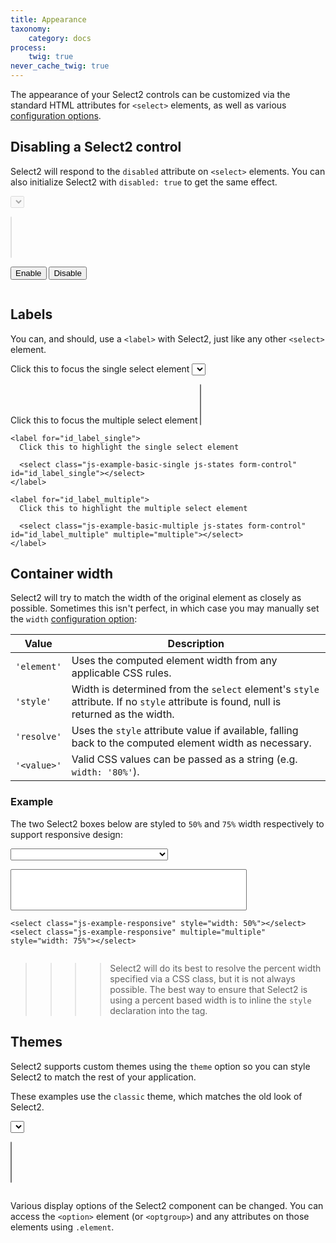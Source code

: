 ```yaml
---
title: Appearance
taxonomy:
    category: docs
process:
    twig: true
never_cache_twig: true
---
```


The appearance of your Select2 controls can be customized via the standard HTML attributes for `<select>` elements, as well as various [configuration options](/configuration).

## Disabling a Select2 control

Select2 will respond to the <code>disabled</code> attribute on `<select>` elements. You can also initialize Select2 with `disabled: true` to get the same effect.

<div class="s2-example">
  <p>
    <select class="js-example-disabled js-states form-control" disabled="disabled"></select>
  </p>

  <p>
    <select class="js-example-disabled-multi js-states form-control" multiple="multiple" disabled="disabled"></select>
  </p>
  <div class="btn-group btn-group-sm" role="group" aria-label="Programmatic enabling and disabling">
    <button type="button" class="js-programmatic-enable btn btn-default">
      Enable
    </button>
    <button type="button" class="js-programmatic-disable btn btn-default">
      Disable
    </button>
  </div>
</div>

<pre data-fill-from=".js-code-disabled"></pre>

<script type="text/javascript" class="js-code-disabled">

$(".js-example-disabled").select2();
$(".js-example-disabled-multi").select2();

$(".js-programmatic-enable").on("click", function () {
  $(".js-example-disabled").prop("disabled", false);
  $(".js-example-disabled-multi").prop("disabled", false);
});

$(".js-programmatic-disable").on("click", function () {
  $(".js-example-disabled").prop("disabled", true);
  $(".js-example-disabled-multi").prop("disabled", true);
});

</script>

## Labels

You can, and should, use a `<label>` with Select2, just like any other `<select>` element.

<div class="s2-example">
  <p>
    <label for="id_label_single">
      Click this to focus the single select element
      <select class="js-example-basic-single js-states form-control" id="id_label_single"></select>
    </label>
  </p>
  <p>
    <label for="id_label_multiple">
      Click this to focus the multiple select element
      <select class="js-example-basic-multiple js-states form-control" id="id_label_multiple" multiple="multiple"></select>
    </label>
  </p>
</div>

```
<label for="id_label_single">
  Click this to highlight the single select element

  <select class="js-example-basic-single js-states form-control" id="id_label_single"></select>
</label>

<label for="id_label_multiple">
  Click this to highlight the multiple select element

  <select class="js-example-basic-multiple js-states form-control" id="id_label_multiple" multiple="multiple"></select>
</label>
```

<script type="text/javascript">
  $.fn.vamtamSelect2.amd.require([
    "select2/core",
    "select2/utils"
  ], function (Select2, Utils, oldMatcher) {
    var $basicSingle = $(".js-example-basic-single");
    var $basicMultiple = $(".js-example-basic-multiple");

    $.fn.vamtamSelect2.defaults.set("width", "100%");

    $basicSingle.select2();
    $basicMultiple.select2();

    function formatState (state) {
      if (!state.id) {
        return state.text;
      }
      var $state = $(
        '<span>' +
          '<img src="vendor/images/flags/' +
            state.element.value.toLowerCase() +
          '.png" class="img-flag" /> ' +
          state.text +
        '</span>'
      );
      return $state;
    };
  });

</script>

## Container width

Select2 will try to match the width of the original element as closely as possible. Sometimes this isn't perfect, in which case you may manually set the `width` [configuration option](/configuration):

<table class="table table-striped table-bordered">
  <thead>
    <tr>
      <th>Value</th>
      <th>Description</th>
    </tr>
  </thead>
  <tbody>
    <tr>
      <td><code>'element'</code></td>
      <td>
        Uses the computed element width from any applicable CSS rules.
      </td>
    </tr>
    <tr>
      <td><code>'style'</code></td>
      <td>
        Width is determined from the <code>select</code> element's <code>style</code> attribute. If no <code>style</code> attribute is found, null is returned as the width.
      </td>
    </tr>
    <tr>
      <td><code>'resolve'</code></td>
      <td>
        Uses the <code>style</code> attribute value if available, falling back to the computed element width as necessary.
      </td>
    </tr>
    <tr>
      <td><code>'&lt;value&gt;'</code></td>
      <td>
        Valid CSS values can be passed as a string (e.g. <code>width: '80%'</code>).
      </td>
    </tr>
  </tbody>
</table>

### Example

The two Select2 boxes below are styled to `50%` and `75%` width respectively to support responsive design:

<div class="s2-example">
  <p>
    <select class="js-example-responsive js-states" style="width: 50%"></select>
  </p>
  <p>
    <select class="js-example-responsive js-states" multiple="multiple" style="width: 75%"></select>
  </p>
</div>

```
<select class="js-example-responsive" style="width: 50%"></select>
<select class="js-example-responsive" multiple="multiple" style="width: 75%"></select>
```

<pre data-fill-from=".js-code-example-responsive"></pre>

<script type="text/javascript" class="js-code-example-responsive">

$(".js-example-responsive").select2({
    width: 'resolve' // need to override the changed default
});

</script>

>>>> Select2 will do its best to resolve the percent width specified via a CSS class, but it is not always possible. The best way to ensure that Select2 is using a percent based width is to inline the `style` declaration into the tag.

## Themes

Select2 supports custom themes using the `theme` option so you can style Select2 to match the rest of your application.

These examples use the `classic` theme, which matches the old look of Select2.

<div class="s2-example">
  <p>
    <select class="js-example-theme-single js-states form-control">
    </select>
  </p>
  <p>
    <select class="js-example-theme-multiple js-states form-control" multiple="multiple"></select>
  </p>
</div>

<pre data-fill-from=".js-code-example-theme"></pre>

<script type="text/javascript" class="js-code-example-theme">

$(".js-example-theme-single").select2({
  theme: "classic"
});

$(".js-example-theme-multiple").select2({
  theme: "classic"
});

</script>

Various display options of the Select2 component can be changed.  You can access the `<option>` element (or `<optgroup>`) and any attributes on those elements using `.element`.
